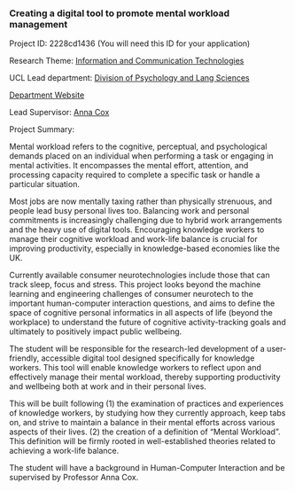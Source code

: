 ### Creating a digital tool to promote mental workload management

Project ID: 2228cd1436
(You will need this ID for your application)

Research Theme: [Information and Communication Technologies](../themes/information-and-communication-technologies.md)

UCL Lead department: [Division of Psychology and Lang Sciences](../departments/division-of-psychology-and-lang-sciences.md)

[Department Website](https://www.ucl.ac.uk/pals)

Lead Supervisor: [Anna Cox](https://profiles.ucl.ac.uk/4715)

Project Summary:

Mental workload refers to the cognitive, perceptual, and psychological demands placed on an individual when performing a task or engaging in mental activities. It encompasses the mental effort, attention, and processing capacity required to complete a specific task or handle a particular situation.
 
Most jobs are now mentally taxing rather than physically strenuous, and people lead busy personal lives too. Balancing work and personal commitments is increasingly challenging due to hybrid work arrangements and the heavy use of digital tools. Encouraging knowledge workers to manage their cognitive workload and work-life balance is crucial for improving productivity, especially in knowledge-based economies like the UK.

Currently available consumer neurotechnologies include those that can track sleep, focus and stress. 
This project looks beyond the machine learning and engineering challenges of consumer neurotech to the important human-computer interaction questions, and aims to define the space of cognitive personal informatics in all aspects of life (beyond the workplace) to understand the future of cognitive activity-tracking goals and ultimately to positively impact public wellbeing.
  
The student will be responsible for the research-led development of a user-friendly, accessible digital tool designed specifically for knowledge workers. This tool will enable knowledge workers to reflect upon and effectively manage their mental workload, thereby supporting productivity and wellbeing both at work and in their personal lives. 

This will be built following
(1) the examination of practices and experiences of knowledge workers, by studying how they currently approach, keep tabs on, and strive to maintain a balance in their mental efforts across various aspects of their lives. 
(2) the creation of a definition of “Mental Workload”. This definition will be firmly rooted in well-established theories related to achieving a work-life balance. 

The student will have a background in Human-Computer Interaction and be supervised by Professor Anna Cox.
